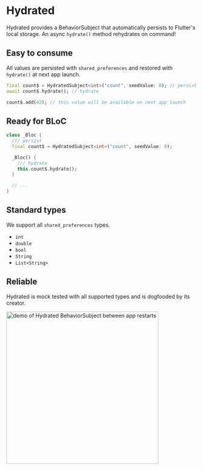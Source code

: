 # Hydrated 

Hydrated provides a BehaviorSubject that automatically persists to Flutter's local storage. An async `hydrate()` method rehydrates on command!

## Easy to consume

All values are persisted with `shared_preferences` and restored with `hydrate()` at next app launch.

```dart
final count$ = HydratedSubject<int>("count", seedValue: 0); // persist
await count$.hydrate(); // hydrate

count$.add(42); // this value will be available on next app launch
```

## Ready for BLoC

```dart
class _Bloc {
  /// persist
  final count$ = HydratedSubject<int>("count", seedValue: 0);

  _Bloc() {
    /// hydrate
    this.count$.hydrate();
  }

  // ...
}
```

## Standard types

We support all `shared_preferences` types.

- `int`
- `double`
- `bool`
- `String`
- `List<String>`

## Reliable

Hydrated is mock tested with all supported types and is dogfooded by its creator.

<img alt="demo of Hydrated BehaviorSubject between app restarts" src="https://raw.githubusercontent.com/lukepighetti/hydrated/master/docs/hydrated.gif" width="400">
